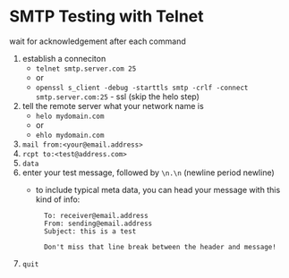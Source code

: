 <!-- permalink: 871baea67bb6cb3c8828ef65069f2b0e DO NOT DELETE OR EDIT THIS LINE -->
# SMTP Testing with Telnet


wait for acknowledgement after each command

1. establish a conneciton
	* `telnet smtp.server.com 25`
	* or
	* `openssl s_client -debug -starttls smtp -crlf -connect smtp.server.com:25` - ssl (skip the helo step)
1. tell the remote server what your network name is
	* `helo mydomain.com`
	* or
	* `ehlo mydomain.com`
1. `mail from:<your@email.address>`
1. `rcpt to:<test@address.com>`
1. `data`
1. enter your test message, followed by `\n.\n` (newline period newline)
	* to include typical meta data, you can head your message with this kind of info:


			To: receiver@email.address
			From: sending@email.address
			Subject: this is a test

			Don't miss that line break between the header and message!


1. `quit`
